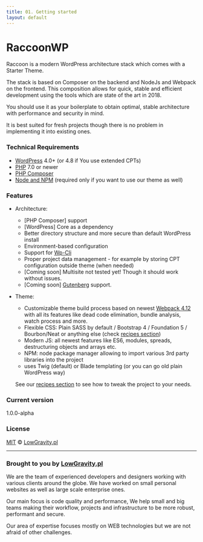 ```yaml
---
title: 01. Getting started
layout: default
---
```


# RaccoonWP
Raccoon is a modern WordPress architecture stack which comes with a Starter Theme. 

The stack is based on Composer on the backend and NodeJs and Webpack on the frontend. 
This composition allows for quick, stable and efficient development using the tools which are state of the art in 2018.  

You should use it as your boilerplate to obtain optimal, stable architecture with performance and security in mind.

It is best suited for fresh projects though there is no problem in implementing it into existing ones.

### Technical Requirements
- [WordPress](https://wordpress.org/) 4.0+ (or 4.8 if You use extended CPTs) 
- [PHP](https://secure.php.net/) 7.0 or newer
- [PHP Composer](https://getcomposer.org/)
- [Node and NPM](https://nodejs.org/) (required only if you want to use our theme as well)

### Features
- Architecture:
    - [PHP Composer] support
    - [WordPress] Core as a dependency
    - Better directory structure and more secure than default WordPress install
    - Environment-based configuration
    - Support for [Wp-Cli](https://wp-cli.org/)
    - Proper project data management - for example by storing CPT configuration outside theme (when needed) 
    - [Coming soon] Multisite not tested yet! Though it should work without issues.
    - [Coming soon] [Gutenberg](https://wordpress.org/gutenberg/) support.
- Theme:
    - Customizable theme build process based on newest [Webpack 4.12](https://webpack.js.org/) with all its features
    like dead code elimination, bundle analysis, watch process and more. 
    - Flexible CSS: Plain SASS by default / Bootstrap 4 / Foundation 5 / Bourbon/Neat or anything else (check [recipes section](/recipes))
    - Modern JS: all newest features like ES6, modules, spreads, destructuring objects and arrays etc.
    - NPM: node package manager allowing to import various 3rd party libraries into the project
    - uses Twig (default) or Blade templating (or you can go old plain WordPress way)
    
    See our [recipes section](/recipes) to see how to tweak the project to your needs.

### Current version
1.0.0-alpha

### License

[MIT](LICENSE.md) © [LowGravity.pl](https://lowgravity.pl)

----
### Brought to you by [LowGravity.pl](https://lowgravity.pl)
We are the team of experienced developers and designers working with various clients around the globe. We have worked
on small personal websites as well as large scale enterprise ones. 

Our main focus is code quality and performance, We help small and big teams making their workflow, projects and
infrastructure to be more robust, performant and secure. 

Our area of expertise focuses mostly on WEB technologies but we are not afraid of other challenges.